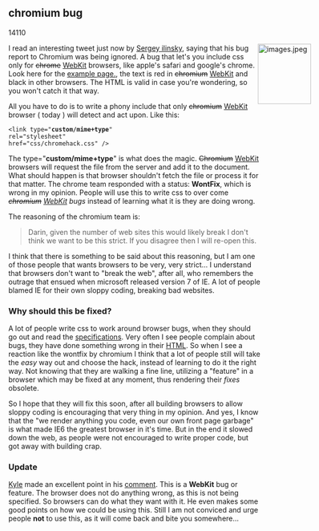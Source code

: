 <article><h2>chromium bug</h2><time><span class="day">1</span><span class="month">4</span><span class="year">110</span></time><p><img style="float: right; margin-right: -100px;" title="images.jpeg" src="http://wnas.nl/user/files/images_20100510085318.jpeg" border="0" alt="images.jpeg" width="106" height="120" />I read an interesting tweet just now by <a href="http://twitter.com/ilinsky/statuses/13744604447">Sergey ilinsky﻿</a>, saying that his bug report to Chromium was being ignored. A bug that let's you include css only for <del>chrome</del> <ins>WebKit</ins> browsers, like apple's safari and google's chrome. Look here for the <a href="http://wnas.nl/files/chromebug/index.html">example page.</a>, the text is red in <del>chromium</del> <ins>WebKit</ins> and black in other browsers. The HTML is valid in case you're wondering, so you won't catch it that way.</p><p>All you have to do is to write a phony include that only <del>chromium</del> <ins>WebKit</ins> browser ( today ) will detect and act upon. Like this:</p><pre><code>&lt;link type="<strong>custom/mime+type</strong>"<br />rel="stylesheet" <br />href="css/chromehack.css" /&gt;</code></pre><p>The type="<strong>custom/mime+type</strong>" is what does the magic. <del>Chromium</del> <ins>WebKit</ins> browsers will request the file from the server and add it to the document. What should happen is that browser shouldn't fetch the file or process it for that matter. The chrome team responded with a status: <strong>WontFix</strong>, which is wrong in my opinion. People will use this to write css to over come <em><del>chromium</del> <ins>WebKit</ins> bugs</em> instead of learning what it is they are doing wrong.</p><p>The reasoning of the chromium team is:</p><blockquote cite="http://code.google.com/u/jon@chromium.org/"><p>Darin, given the number of web sites this would likely break I don't think we want to be this strict.  If you disagree then I will re-open this.</p></blockquote><p>I think that there is something to be said about this reasoning, but I am one of those people that wants browsers to be very, very strict... I understand that browsers don't want to "break the web", after all, who remembers the outrage that ensued when microsoft released version 7 of IE. A lot of people blamed IE for their own sloppy coding, breaking bad websites.</p><h3>Why should this be fixed?</h3><p>A lot of people write css to work around browser bugs, when they should go out and read the <a href="http://www.w3.org/TR/CSS2/">specifications</a>. Very often I see people complain about bugs, they have done something wrong in their <a href="http://wnas.nl/invalid-html">HTML</a>. So when I see a reaction like the wontfix by chromium I think that a lot of people still will take the <em>easy</em> way out and choose the hack, instead of learning to do it the right way. Not knowing that they are walking a fine line, utilizing a "feature" in a browser which may be fixed at any moment, thus rendering their <em>fixes</em> obsolete.</p><p>So I hope that they will fix this soon, after all building browsers to allow sloppy coding is encouraging that very thing in my opinion. And yes, I know that the "we render anything you code, even our own front page garbage" is what made IE6 the greatest browser in it's time. But in the end it slowed down the web, as people were not encouraged to write proper code, but got away with building crap.</p><h3>Update</h3><p><a href="http://blog.getify.com/">Kyle</a> made an excellent point in his <a href="http://wnas.nl/chromium-bug#comment-18947">comment</a>. This is a <strong>WebKit</strong> bug or feature. The browser does not do anything wrong, as this is not being specified. So browsers can do what they want with it. He even makes some good points on how we could be using this. Still I am not conviced and urge people <strong>not</strong> to use this, as it will come back and bite you somewhere...</p></article>